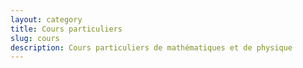 ```yaml
---
layout: category
title: Cours particuliers
slug: cours
description: Cours particuliers de mathématiques et de physique
---
```

